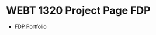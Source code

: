 # WEBT 1320 Project Page FDP 

<ul>
<li><a href="intro_to_html/index.html" target="_blank"> FDP Portfolio</a></li>
</ul>
